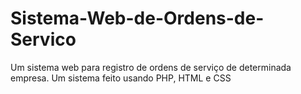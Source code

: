 # Sistema-Web-de-Ordens-de-Servico

Um sistema web para registro de ordens de serviço de determinada empresa.
Um sistema feito usando PHP, HTML e CSS
